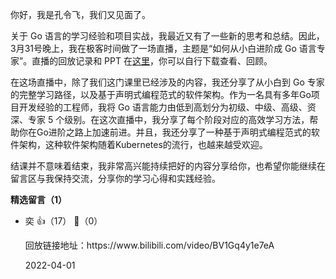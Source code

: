 你好，我是孔令飞，我们又见面了。

关于 Go 语言的学习经验和项目实战，我最近又有了一些新的思考和总结。因此，3月31号晚上，我在极客时间做了一场直播，主题是“如何从小白进阶成 Go 语言专家”。直播的回放记录和 PPT 在[这里](https://pan.baidu.com/s/1eKKhR1V47qivSWcmy60a7Q?pwd=drkg)，你可以自行下载查看、回顾。

在这场直播中，除了我们这门课里已经涉及的内容，我还分享了从小白到 Go 专家的完整学习路径，以及基于声明式编程范式的软件架构。作为一名具有多年Go项目开发经验的工程师，我将 Go 语言能力由低到高划分为初级、中级、高级、资深、专家 5 个级别。在这次直播中，我分享了每个阶段对应的高效学习方法，帮助你在Go进阶之路上加速前进。并且，我还分享了一种基于声明式编程范式的软件架构，这种软件架构随着Kubernetes的流行，也越来越受欢迎。

结课并不意味着结束，我非常高兴能持续把好的内容分享给你，也希望你能继续在留言区与我保持交流，分享你的学习心得和实践经验。
<div><strong>精选留言（1）</strong></div><ul>
<li><span>奕</span> 👍（17） 💬（0）<p>回放链接地址：https:&#47;&#47;www.bilibili.com&#47;video&#47;BV1Gq4y1e7eA</p>2022-04-01</li><br/>
</ul>